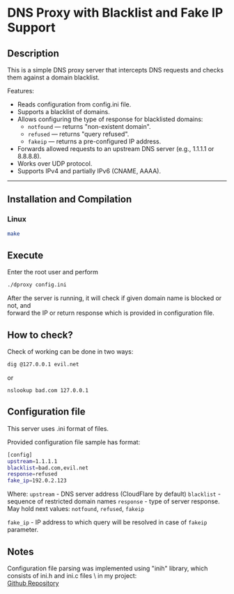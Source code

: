 # DNS Proxy with Blacklist and Fake IP Support

## Description
This is a simple DNS proxy server that intercepts DNS requests and checks them against a domain blacklist.

Features:

- Reads configuration from config.ini file.
- Supports a blacklist of domains.
- Allows configuring the type of response for blacklisted domains:
  - `notfound` — returns "non-existent domain".
  - `refused` — returns "query refused".
  - `fakeip` — returns a pre-configured IP address.
- Forwards allowed requests to an upstream DNS server (e.g., 1.1.1.1 or 8.8.8.8).
- Works over UDP protocol.
- Supports IPv4 and partially IPv6 (CNAME, AAAA).

---

## Installation and Compilation

### Linux 
```bash
make
```
## Execute 

Enter the root user and perform 
```bash
./dproxy config.ini
```

After the server is running, it will check if given domain name is blocked or not, and \
forward the IP or return response which is provided in configuration file.

## How to check?
Check of working can be done in two ways:
```bash 
dig @127.0.0.1 evil.net
```
or 
```
nslookup bad.com 127.0.0.1
```

## Configuration file

This server uses .ini format of files.

Provided configuration file sample has format:
```bash
[config]
upstream=1.1.1.1
blacklist=bad.com,evil.net
response=refused
fake_ip=192.0.2.123
```
Where:
```upstream``` - DNS server address (CloudFlare by default)
```blacklist``` - sequence of restricted domain names
```response``` - type of server response. May hold next values: ```notfound```, ```refused```, ```fakeip```

```fake_ip``` - IP address to which query will be resolved in case of ```fakeip``` parameter.

## Notes 
Configuration file parsing was implemented using "inih" library, which consists of ini.h and ini.c files \ in my project: \
[Github Repository](https://github.com/benhoyt/inih.git)